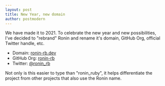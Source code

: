 ```yaml
---
layout: post
title: New Year, new domain
author: postmodern
---
```


We have made it to 2021. To celebrate the new year and new possibilities,
I've decided to "rebrand" Ronin and rename it's domain, GitHub Org, official
Twitter handle, etc.

* Domain: [ronin-rb.dev](https://ronin-rb.dev)
* GitHub Org: [ronin-rb](https://github.com/ronin-rb)
* Twitter: [@ronin_rb](https://twitter.com/ronin_rb)

Not only is this easier to type than "ronin_ruby", it helps differentiate the
project from other projects that also use the Ronin name.
